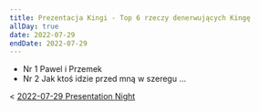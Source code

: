 ```yaml
---
title: Prezentacja Kingi - Top 6 rzeczy denerwujących Kingę
allDay: true
date: 2022-07-29
endDate: 2022-07-29
---
```


- Nr 1 Pawel i Przemek
- Nr 2 Jak ktoś idzie przed mną w szeregu
...


< [2022-07-29 Presentation Night](Calendar/2022-07-29%20Presentation%20Night.md)